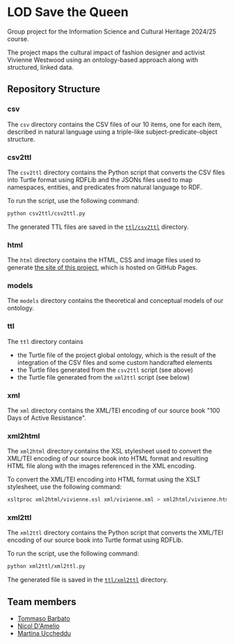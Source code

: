 # LOD Save the Queen

Group project for the Information Science and Cultural Heritage 2024/25 course.

The project maps the cultural impact of fashion designer and activist Vivienne Westwood using an ontology-based approach along with structured, linked data.

## Repository Structure

### csv
The `csv` directory contains the CSV files of our 10 items, one for each item,
described in natural language using a triple-like subject-predicate-object structure.

### csv2ttl
The `csv2ttl` directory contains the Python script that converts the CSV files
into Turtle format using RDFLib and the JSONs files used to map namespaces,
entities, and predicates from natural language to RDF.

To run the script, use the following command:

```bash
python csv2ttl/csv2ttl.py
```

The generated TTL files are saved in the [`ttl/csv2ttl`](https://github.com/metamuses/lod-save-the-queen/tree/main/ttl/csv2ttl) directory.

### html
The `html` directory contains the HTML, CSS and image files used to generate [the site of this project](https://metamuses.github.io/lod-save-the-queen), which is hosted on GitHub Pages.

### models
The `models` directory contains the theoretical and conceptual models of our
ontology.

### ttl
The `ttl` directory contains
- the Turtle file of the project global ontology, which is the result of the
  integration of the CSV files and some custom handcrafted elements
- the Turtle files generated from the `csv2ttl` script (see above)
- the Turtle file generated from the `xml2ttl` script (see below)

### xml
The `xml` directory contains the XML/TEI encoding of our source book "100 Days 
of Active Resistance".

### xml2html
The `xml2html` directory contains the XSL stylesheet used to convert the XML/TEI
encoding of our source book into HTML format and resulting HTML file along with
the images referenced in the XML encoding.

To convert the XML/TEI encoding into HTML format using the XSLT stylesheet, use
the following command:

```bash
xsltproc xml2html/vivienne.xsl xml/vivienne.xml > xml2html/vivienne.html
```

### xml2ttl
The `xml2ttl` directory contains the Python script that converts the XML/TEI
encoding of our source book into Turtle format using RDFLib.

To run the script, use the following command:

```bash
python xml2ttl/xml2ttl.py
```

The generated file is saved in the [`ttl/xml2ttl`](https://github.com/metamuses/lod-save-the-queen/tree/main/ttl/xml2ttl) directory.

## Team members
- [Tommaso Barbato](https://github.com/epistrephein)
- [Nicol D'Amelio](https://github.com/nicoldamelio)
- [Martina Uccheddu](https://github.com/martinaucch)

